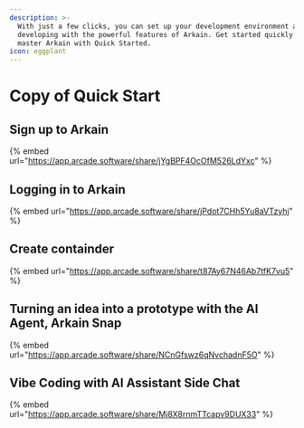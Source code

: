 ```yaml
---
description: >-
  With just a few clicks, you can set up your development environment and start
  developing with the powerful features of Arkain. Get started quickly and
  master Arkain with Quick Started.
icon: eggplant
---
```


# Copy of Quick Start

## Sign up to Arkain

{% embed url="https://app.arcade.software/share/jYgBPF4OcOfM526LdYxc" %}

## Logging in to Arkain

{% embed url="https://app.arcade.software/share/jPdot7CHh5Yu8aVTzyhj" %}

## Create containder&#x20;

{% embed url="https://app.arcade.software/share/t87Ay67N46Ab7tfK7vu5" %}

## Turning an idea into a prototype with the AI Agent, Arkain Snap

{% embed url="https://app.arcade.software/share/NCnGfswz6qNvchadnF5O" %}

## Vibe Coding with AI Assistant Side Chat

{% embed url="https://app.arcade.software/share/Mj8X8rnmTTcapv9DUX33" %}
